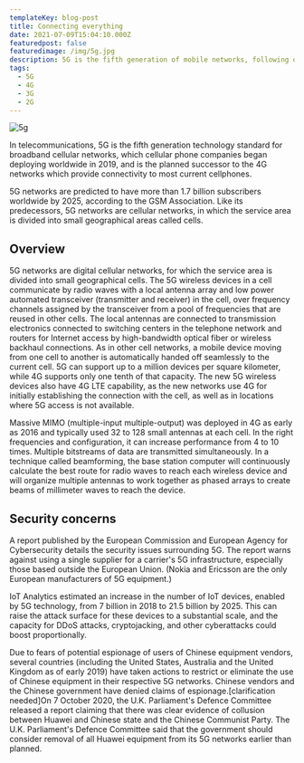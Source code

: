 ```yaml
---
templateKey: blog-post
title: Connecting everything
date: 2021-07-09T15:04:10.000Z
featuredpost: false
featuredimage: /img/5g.jpg
description: 5G is the fifth generation of mobile networks, following on from previous generations; 2G, 3G and 4G.
tags:
  - 5G
  - 4G
  - 3G
  - 2G
---
```

![5g](/img/5g.jpg)

In telecommunications, 5G is the fifth generation technology standard for broadband cellular networks, which cellular phone companies began deploying worldwide in 2019, and is the planned successor to the 4G networks which provide connectivity to most current cellphones.

5G networks are predicted to have more than 1.7 billion subscribers worldwide by 2025, according to the GSM Association. Like its predecessors, 5G networks are cellular networks, in which the service area is divided into small geographical areas called cells.

## Overview

5G networks are digital cellular networks, for which the service area is divided into small geographical cells. The 5G wireless devices in a cell communicate by radio waves with a local antenna array and low power automated transceiver (transmitter and receiver) in the cell, over frequency channels assigned by the transceiver from a pool of frequencies that are reused in other cells. The local antennas are connected to transmission electronics connected to switching centers in the telephone network and routers for Internet access by high-bandwidth optical fiber or wireless backhaul connections. As in other cell networks, a mobile device moving from one cell to another is automatically handed off seamlessly to the current cell. 5G can support up to a million devices per square kilometer, while 4G supports only one tenth of that capacity. The new 5G wireless devices also have 4G LTE capability, as the new networks use 4G for initially establishing the connection with the cell, as well as in locations where 5G access is not available.

Massive MIMO (multiple-input multiple-output) was deployed in 4G as early as 2016 and typically used 32 to 128 small antennas at each cell. In the right frequencies and configuration, it can increase performance from 4 to 10 times. Multiple bitstreams of data are transmitted simultaneously. In a technique called beamforming, the base station computer will continuously calculate the best route for radio waves to reach each wireless device and will organize multiple antennas to work together as phased arrays to create beams of millimeter waves to reach the device.

## Security concerns

A report published by the European Commission and European Agency for Cybersecurity details the security issues surrounding 5G. The report warns against using a single supplier for a carrier's 5G infrastructure, especially those based outside the European Union. (Nokia and Ericsson are the only European manufacturers of 5G equipment.)

IoT Analytics estimated an increase in the number of IoT devices, enabled by 5G technology, from 7 billion in 2018 to 21.5 billion by 2025. This can raise the attack surface for these devices to a substantial scale, and the capacity for DDoS attacks, cryptojacking, and other cyberattacks could boost proportionally.

Due to fears of potential espionage of users of Chinese equipment vendors, several countries (including the United States, Australia and the United Kingdom as of early 2019) have taken actions to restrict or eliminate the use of Chinese equipment in their respective 5G networks. Chinese vendors and the Chinese government have denied claims of espionage.[clarification needed]On 7 October 2020, the U.K. Parliament's Defence Committee released a report claiming that there was clear evidence of collusion between Huawei and Chinese state and the Chinese Communist Party. The U.K. Parliament's Defence Committee said that the government should consider removal of all Huawei equipment from its 5G networks earlier than planned.